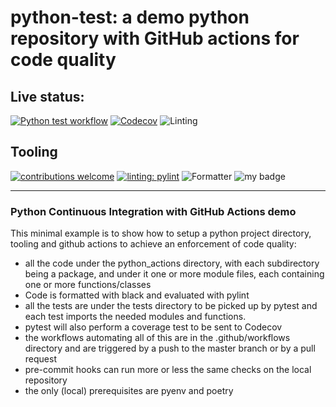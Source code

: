 # python-test: a demo python repository with GitHub actions for code quality

## Live status:

[![Python test workflow](https://github.com/rjalexa/python-actions/actions/workflows/python-test.yml/badge.svg)](https://github.com/rjalexa/python-actions/actions/workflows/python-test.yml) [![Codecov](https://codecov.io/gh/rjalexa/python-actions/branch/main/graph/badge.svg?token=1F2VGHFJ3S)](https://codecov.io/gh/rjalexa/python-test) ![Linting](https://github.com/rjalexa/python-actions/actions/workflows/python-lint.yml/badge.svg)

## Tooling

[![contributions welcome](https://img.shields.io/badge/contributions-welcome-black.svg?style=flat)](https://github.com/rjalexa/myproject/issues) [![linting: pylint](https://img.shields.io/badge/linting-pylint-black)](https://github.com/PyCQA/pylint) ![Formatter](https://img.shields.io/badge/Formatter-black-black) ![my badge](https://badgen.net/badge/Createdby/RJA/black?icon=gitlab)

---

### Python Continuous Integration with GitHub Actions demo

This minimal example is to show how to setup a python project directory, tooling and github actions to achieve an enforcement of code quality:

- all the code under the python_actions directory, with each subdirectory being a package,
  and under it one or more module files, each containing one or more functions/classes
- Code is formatted with black and evaluated with pylint
- all the tests are under the tests directory to be picked up by pytest and each test imports the needed modules and functions.
- pytest will also perform a coverage test to be sent to Codecov
- the workflows automating all of this are in the .github/workflows directory and are triggered by a push to the master branch or by a pull request
- pre-commit hooks can run more or less the same checks on the local repository
- the only (local) prerequisites are pyenv and poetry
